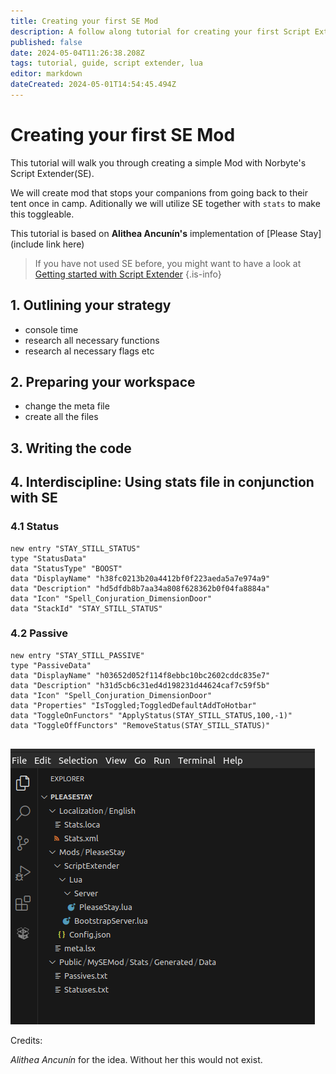 ```yaml
---
title: Creating your first SE Mod
description: A follow along tutorial for creating your first Script Extender Mod that stops companions from returning to their tent when in camp. Optional toggleable version
published: false
date: 2024-05-04T11:26:38.208Z
tags: tutorial, guide, script extender, lua
editor: markdown
dateCreated: 2024-05-01T14:54:45.494Z
---
```


# Creating your first SE Mod

This tutorial will walk you through creating a simple Mod with Norbyte's Script Extender(SE).

We will create mod that stops your companions from going back to their tent once in camp.
Aditionally we will utilize SE together with `stats` to make this toggleable.

This tutorial is based on **Alithea Ancunín's** implementation of [Please Stay] (include link here)


> If you have not used SE before, you might want to have a look at [Getting started with Script Extender](https://wiki.bg3.community/en/Tutorials/ScriptExtender/GettingStarted)
{.is-info}



## 1. Outlining your strategy

- console time
- research all necessary functions
- research al necessary flags etc




## 2. Preparing your workspace

- change the meta file
- create all the files






## 3. Writing the code


## 4. Interdiscipline: Using stats file in conjunction with SE

### 4.1 Status


```
new entry "STAY_STILL_STATUS"
type "StatusData"
data "StatusType" "BOOST"
data "DisplayName" "h38fc0213b20a4412bf0f223aeda5a7e974a9"
data "Description" "hd5dfdb8b7aa34a808f628362b0f04fa8884a"
data "Icon" "Spell_Conjuration_DimensionDoor"
data "StackId" "STAY_STILL_STATUS"

```

### 4.2 Passive


```
new entry "STAY_STILL_PASSIVE"
type "PassiveData"
data "DisplayName" "h03652d052f114f8ebbc10bc2602cddc835e7"
data "Description" "h31d5cb6c31ed4d198231d44624caf7c59f5b"
data "Icon" "Spell_Conjuration_DimensionDoor"
data "Properties" "IsToggled;ToggledDefaultAddToHotbar"
data "ToggleOnFunctors" "ApplyStatus(STAY_STILL_STATUS,100,-1)"
data "ToggleOffFunctors" "RemoveStatus(STAY_STILL_STATUS)"


```

![yfsem_workspace_structure_final.png](/tutorials/your_first_se_mod/yfsem_workspace_structure_final.png)


Credits: 

*Alithea Ancunín* for the idea. Without her this would not exist.